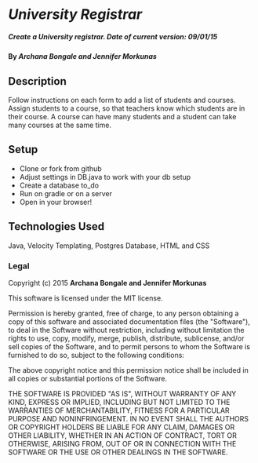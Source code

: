 # _University Registrar_

##### _Create a University registrar. Date of current version: 09/01/15_

#### By _**Archana Bongale and Jennifer Morkunas**_

## Description

Follow instructions on each form to add a list of students and courses. Assign students to a course, so that teachers know which students are in their course. A course can have many students and a student can take many courses at the same time.

## Setup

* Clone or fork from github
* Adjust settings in DB.java to work with your db setup
* Create a database to_do
* Run on gradle or on a server
* Open in your browser!


## Technologies Used

Java, Velocity Templating, Postgres Database, HTML and CSS



### Legal

Copyright (c) 2015 **Archana Bongale and Jennifer Morkunas**

This software is licensed under the MIT license.

Permission is hereby granted, free of charge, to any person obtaining a copy
of this software and associated documentation files (the "Software"), to deal
in the Software without restriction, including without limitation the rights
to use, copy, modify, merge, publish, distribute, sublicense, and/or sell
copies of the Software, and to permit persons to whom the Software is
furnished to do so, subject to the following conditions:

The above copyright notice and this permission notice shall be included in
all copies or substantial portions of the Software.

THE SOFTWARE IS PROVIDED "AS IS", WITHOUT WARRANTY OF ANY KIND, EXPRESS OR
IMPLIED, INCLUDING BUT NOT LIMITED TO THE WARRANTIES OF MERCHANTABILITY,
FITNESS FOR A PARTICULAR PURPOSE AND NONINFRINGEMENT. IN NO EVENT SHALL THE
AUTHORS OR COPYRIGHT HOLDERS BE LIABLE FOR ANY CLAIM, DAMAGES OR OTHER
LIABILITY, WHETHER IN AN ACTION OF CONTRACT, TORT OR OTHERWISE, ARISING FROM,
OUT OF OR IN CONNECTION WITH THE SOFTWARE OR THE USE OR OTHER DEALINGS IN
THE SOFTWARE.
